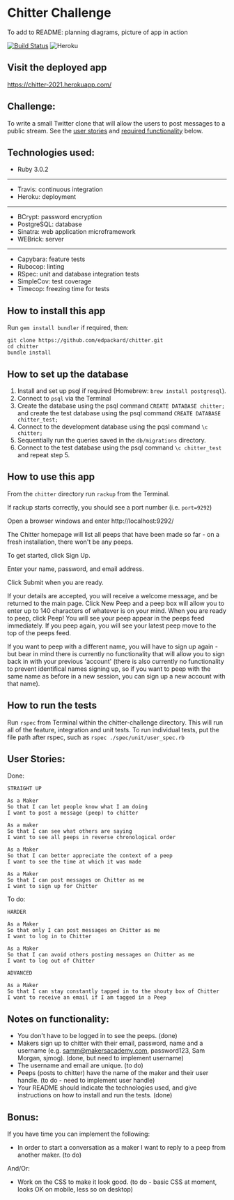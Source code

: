 # Chitter Challenge

To add to README: planning diagrams, picture of app in action

[![Build Status](https://app.travis-ci.com/edpackard/chitter.svg?branch=main)](https://app.travis-ci.com/edpackard/chitter)
![Heroku](https://pyheroku-badge.herokuapp.com/?app=chitter-2021)

## Visit the deployed app

https://chitter-2021.herokuapp.com/

## Challenge:

To write a small Twitter clone that will allow the users to post messages to a public stream. See the [user stories](#user-stories) and [required functionality](#notes-on-functionality) below.

## Technologies used:

- Ruby 3.0.2

---

- Travis: continuous integration
- Heroku: deployment

---

- BCrypt: password encryption
- PostgreSQL: database
- Sinatra: web application microframework
- WEBrick: server

---

- Capybara: feature tests
- Rubocop: linting
- RSpec: unit and database integration tests
- SimpleCov: test coverage
- Timecop: freezing time for tests

## How to install this app

Run `gem install bundler` if required, then:

```
git clone https://github.com/edpackard/chitter.git
cd chitter
bundle install
```

## How to set up the database

1. Install and set up psql if required (Homebrew: `brew install postgresql`).
2. Connect to `psql` via the Terminal
3. Create the database using the psql command `CREATE DATABASE chitter;` and create the test database using the psql command `CREATE DATABASE chitter_test;`
4. Connect to the development database using the pqsl command `\c chitter;`
5. Sequentially run the queries saved in the `db/migrations` directory.
6. Connect to the test database using the psql command `\c chitter_test` and repeat step 5.

## How to use this app

From the `chitter` directory run `rackup` from the Terminal.

If rackup starts correctly, you should see a port number (i.e. `port=9292`)

Open a browser windows and enter http://localhost:9292/

The Chitter homepage will list all peeps that have been made so far - on a fresh installation, there won't be any peeps.

To get started, click Sign Up.

Enter your name, password, and email address.

Click Submit when you are ready.

If your details are accepted, you will receive a welcome message, and be returned to the main page. Click New Peep and a peep box will allow you to enter up to 140 characters of whatever is on your mind. When you are ready to peep, click Peep! You will see your peep appear in the peeps feed immediately. If you peep again, you will see your latest peep move to the top of the peeps feed.

If you want to peep with a different name, you will have to sign up again - but bear in mind there is currently no functionality that will allow you to sign back in with your previous 'account' (there is also currently no functionality to prevent identifical names signing up, so if you want to peep with the same name as before in a new session, you can sign up a new account with that name).

## How to run the tests

Run `rspec` from Terminal within the chitter-challenge directory. This will run all of the feature, integration and unit tests. To run individual tests, put the file path after rspec, such as `rspec ./spec/unit/user_spec.rb`

## User Stories:

Done:

```
STRAIGHT UP

As a Maker
So that I can let people know what I am doing
I want to post a message (peep) to chitter

As a maker
So that I can see what others are saying
I want to see all peeps in reverse chronological order

As a Maker
So that I can better appreciate the context of a peep
I want to see the time at which it was made

As a Maker
So that I can post messages on Chitter as me
I want to sign up for Chitter
```

To do:

```
HARDER

As a Maker
So that only I can post messages on Chitter as me
I want to log in to Chitter

As a Maker
So that I can avoid others posting messages on Chitter as me
I want to log out of Chitter

ADVANCED

As a Maker
So that I can stay constantly tapped in to the shouty box of Chitter
I want to receive an email if I am tagged in a Peep
```

## Notes on functionality:

- You don't have to be logged in to see the peeps.
  (done)
- Makers sign up to chitter with their email, password, name and a username (e.g. samm@makersacademy.com, password123, Sam Morgan, sjmog).
  (done, but need to implement username)
- The username and email are unique.
  (to do)
- Peeps (posts to chitter) have the name of the maker and their user handle.
  (to do - need to implement user handle)
- Your README should indicate the technologies used, and give instructions on how to install and run the tests.
  (done)

## Bonus:

If you have time you can implement the following:

- In order to start a conversation as a maker I want to reply to a peep from another maker.
  (to do)

And/Or:

- Work on the CSS to make it look good.
  (to do - basic CSS at moment, looks OK on mobile, less so on desktop)
